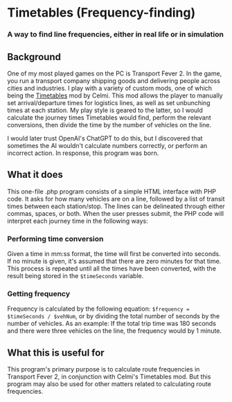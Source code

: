 # Timetables (Frequency-finding)
### A way to find line frequencies, either in real life or in simulation

## Background
One of my most played games on the PC is Transport Fever 2. In the game, you run a transport company shipping goods and delivering people across
cities and industries. I play with a variety of custom mods, one of which being the [Timetables](https://steamcommunity.com/workshop/filedetails/?id=2408373260) mod by Celmi.
This mod allows the player to manually set arrival/departure times for logistics lines, as well as set unbunching times at each station. My play style
is geared to the latter, so I would calculate the journey times Timetables would find, perform the relevant conversions, then divide the time by the number
of vehicles on the line.

I would later trust OpenAI's ChatGPT to do this, but I discovered that sometimes the AI wouldn't calculate numbers correctly, or perform an incorrect action.
In response, this program was born.

## What it does
This one-file .php program consists of a simple HTML interface with PHP code. It asks for how many vehicles are on a line, followed by a list of transit times
between each station/stop. The lines can be delineated through either commas, spaces, or both. When the user presses submit, the PHP code will interpret each journey time
in the following ways:

### Performing time conversion
Given a time in mm:ss format, the time will first be converted into seconds. If no minute is given, it's assumed that there are zero minutes for that time.
This process is repeated until all the times have been converted, with the result being stored in the `$timeSeconds` variable.

### Getting frequency
Frequency is calculated by the following equation:
`$frequency = $timeSeconds / $vehNum`, or by dividing the total number of seconds by the number of vehicles. 
As an example: If the total trip time was 180 seconds and there were three vehicles on the line, the frequency would by 1 minute.

## What this is useful for
This program's primary purpose is to calculate route frequencies in Transport Fever 2, in conjunction with Celmi's Timetables mod. But this program may
also be used for other matters related to calculating route frequencies.
